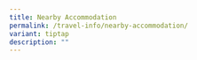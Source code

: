 ```yaml
---
title: Nearby Accommodation
permalink: /travel-info/nearby-accommodation/
variant: tiptap
description: ""
---
```

